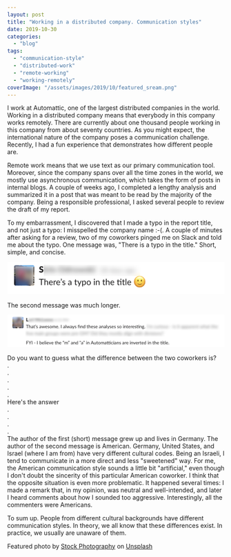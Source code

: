 ```yaml
---
layout: post
title: "Working in a distributed company. Communication styles"
date: 2019-10-30
categories: 
  - "blog"
tags: 
  - "communication-style"
  - "distributed-work"
  - "remote-working"
  - "working-remotely"
coverImage: "/assets/images/2019/10/featured_sream.png"
---
```


I work at Automattic, one of the largest distributed companies in the world. Working in a distributed company means that everybody in this company works remotely. There are currently about one thousand people working in this company from about seventy countries. As you might expect, the international nature of the company poses a communication challenge. Recently, I had a fun experience that demonstrates how different people are.

Remote work means that we use text as our primary communication tool. Moreover, since the company spans over all the time zones in the world, we mostly use asynchronous communication, which takes the form of posts in internal blogs. A couple of weeks ago, I completed a lengthy analysis and summarized it in a post that was meant to be read by the majority of the company. Being a responsible professional, I asked several people to review the draft of my report.

To my embarrassment, I discovered that I made a typo in the report title, and not just a typo: I misspelled the company name :-(. A couple of minutes after asking for a review, two of my coworkers pinged me on Slack and told me about the typo. One message was, "There is a typo in the title." Short, simple, and concise.

![](/assets/images/2019/10/image-10.png?w=768)

The second message was much longer.

![](/assets/images/2019/10/image-12.png?w=1024)

Do you want to guess what the difference between the two coworkers is?  
.  
.  
.  
.  
.  
Here's the answer  
.  
.  
.  
.  
The author of the first (short) message grew up and lives in Germany. The author of the second message is American. Germany, United States, and Israel (where I am from) have very different cultural codes. Being an Israeli, I tend to communicate in a more direct and less "sweetened" way. For me, the American communication style sounds a little bit "artificial," even though I don't doubt the sincerity of this particular American coworker. I think that the opposite situation is even more problematic. It happened several times: I made a remark that, in my opinion, was neutral and well-intended, and later I heard comments about how I sounded too aggressive. Interestingly, all the commenters were Americans.

To sum up. People from different cultural backgrounds have different communication styles. In theory, we all know that these differences exist. In practice, we usually are unaware of them.

Featured photo by [Stock Photography](https://unsplash.com/@aplaceforcreation?utm_source=unsplash&utm_medium=referral&utm_content=creditCopyText) on [Unsplash](https://unsplash.com/s/photos/screaming?utm_source=unsplash&utm_medium=referral&utm_content=creditCopyText)
